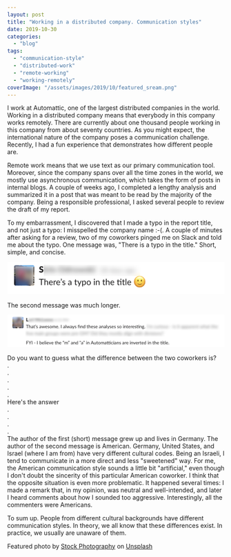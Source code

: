 ```yaml
---
layout: post
title: "Working in a distributed company. Communication styles"
date: 2019-10-30
categories: 
  - "blog"
tags: 
  - "communication-style"
  - "distributed-work"
  - "remote-working"
  - "working-remotely"
coverImage: "/assets/images/2019/10/featured_sream.png"
---
```


I work at Automattic, one of the largest distributed companies in the world. Working in a distributed company means that everybody in this company works remotely. There are currently about one thousand people working in this company from about seventy countries. As you might expect, the international nature of the company poses a communication challenge. Recently, I had a fun experience that demonstrates how different people are.

Remote work means that we use text as our primary communication tool. Moreover, since the company spans over all the time zones in the world, we mostly use asynchronous communication, which takes the form of posts in internal blogs. A couple of weeks ago, I completed a lengthy analysis and summarized it in a post that was meant to be read by the majority of the company. Being a responsible professional, I asked several people to review the draft of my report.

To my embarrassment, I discovered that I made a typo in the report title, and not just a typo: I misspelled the company name :-(. A couple of minutes after asking for a review, two of my coworkers pinged me on Slack and told me about the typo. One message was, "There is a typo in the title." Short, simple, and concise.

![](/assets/images/2019/10/image-10.png?w=768)

The second message was much longer.

![](/assets/images/2019/10/image-12.png?w=1024)

Do you want to guess what the difference between the two coworkers is?  
.  
.  
.  
.  
.  
Here's the answer  
.  
.  
.  
.  
The author of the first (short) message grew up and lives in Germany. The author of the second message is American. Germany, United States, and Israel (where I am from) have very different cultural codes. Being an Israeli, I tend to communicate in a more direct and less "sweetened" way. For me, the American communication style sounds a little bit "artificial," even though I don't doubt the sincerity of this particular American coworker. I think that the opposite situation is even more problematic. It happened several times: I made a remark that, in my opinion, was neutral and well-intended, and later I heard comments about how I sounded too aggressive. Interestingly, all the commenters were Americans.

To sum up. People from different cultural backgrounds have different communication styles. In theory, we all know that these differences exist. In practice, we usually are unaware of them.

Featured photo by [Stock Photography](https://unsplash.com/@aplaceforcreation?utm_source=unsplash&utm_medium=referral&utm_content=creditCopyText) on [Unsplash](https://unsplash.com/s/photos/screaming?utm_source=unsplash&utm_medium=referral&utm_content=creditCopyText)
